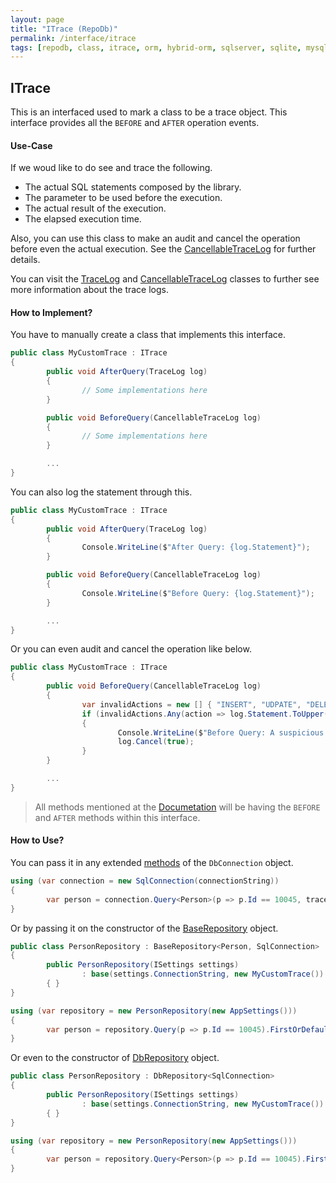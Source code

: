 ```yaml
---
layout: page
title: "ITrace (RepoDb)"
permalink: /interface/itrace
tags: [repodb, class, itrace, orm, hybrid-orm, sqlserver, sqlite, mysql, postgresql]
---
```


## ITrace

This is an interfaced used to mark a class to be a trace object. This interface provides all the `BEFORE` and `AFTER` operation events.

#### Use-Case

If we woud like to do see and trace the following.

- The actual SQL statements composed by the library.
- The parameter to be used before the execution.
- The actual result of the execution.
- The elapsed execution time.

Also, you can use this class to make an audit and cancel the operation before even the actual execution. See the [CancellableTraceLog](/class/cancellabletracelog) for further details. 

You can visit the [TraceLog](/class/tracelog) and [CancellableTraceLog](/class/cancellabletracelog) classes to further see more information about the trace logs.

#### How to Implement?

You have to manually create a class that implements this interface.

```csharp
public class MyCustomTrace : ITrace
{
        public void AfterQuery(TraceLog log)
        {
                // Some implementations here
        }

        public void BeforeQuery(CancellableTraceLog log)
        {
                // Some implementations here
        }

        ...
}
```

You can also log the statement through this.

```csharp
public class MyCustomTrace : ITrace
{
        public void AfterQuery(TraceLog log)
        {
                Console.WriteLine($"After Query: {log.Statement}");
        }

        public void BeforeQuery(CancellableTraceLog log)
        {
                Console.WriteLine($"Before Query: {log.Statement}");
        }

        ...
}
```

Or you can even audit and cancel the operation like below.

```csharp
public class MyCustomTrace : ITrace
{
        public void BeforeQuery(CancellableTraceLog log)
        {
                var invalidActions = new [] { "INSERT", "UDPATE", "DELETE", "DROP", "ALTER", "EXECUTE" };
                if (invalidActions.Any(action => log.Statement.ToUpper().Indexof(action) >= 0))
                {
                        Console.WriteLine($"Before Query: A suspicious statement has been passed (SQL = {log.Statement}).");
                        log.Cancel(true);
                }
        }

        ...
}
```

> All methods mentioned at the [Documetation](/docs#methods) will be having the `BEFORE` and `AFTER` methods within this interface.

#### How to Use?

You can pass it in any extended [methods](/docs#methods) of the `DbConnection` object.

```csharp
using (var connection = new SqlConnection(connectionString))
{
        var person = connection.Query<Person>(p => p.Id == 10045, trace: new MyCustomTrace()).FirstOrDefault();
}
```

Or by passing it on the constructor of the [BaseRepository](/class/baserepository) object.

```csharp
public class PersonRepository : BaseRepository<Person, SqlConnection>
{
        public PersonRepository(ISettings settings)
                : base(settings.ConnectionString, new MyCustomTrace())
        { }
}

using (var repository = new PersonRepository(new AppSettings()))
{
        var person = repository.Query(p => p.Id == 10045).FirstOrDefault();
}
```

Or even to the constructor of [DbRepository](/class/dbrepository) object.

```csharp
public class PersonRepository : DbRepository<SqlConnection>
{
        public PersonRepository(ISettings settings)
                : base(settings.ConnectionString, new MyCustomTrace())
        { }
}

using (var repository = new PersonRepository(new AppSettings()))
{
        var person = repository.Query<Person>(p => p.Id == 10045).FirstOrDefault();
}
```
